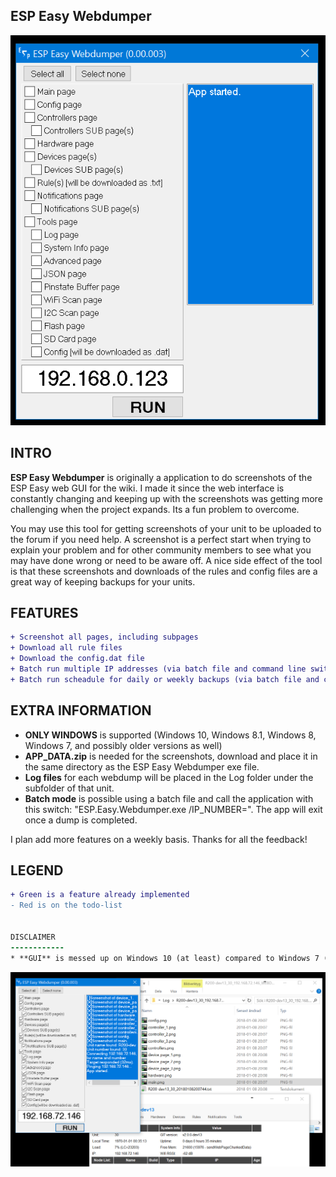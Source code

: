 ESP Easy Webdumper
------------

![ESP Easy Webdumper GUI](Screenshot.png)

INTRO
------------
**ESP Easy Webdumper** is originally a application to do screenshots of the ESP Easy web GUI for the wiki. I made it since the web interface is constantly changing and keeping up with the screenshots was getting more challenging when the project expands. Its a fun problem to overcome.

You may use this tool for getting screenshots of your unit to be uploaded to the forum if you need help. A screenshot is a perfect start when trying to explain your problem and for other community members to see what you may have done wrong or need to be aware off. A nice side effect of the tool is that these screenshots and downloads of the rules and config files are a great way of keeping backups for your units.

FEATURES
------------
```diff
+ Screenshot all pages, including subpages
+ Download all rule files
+ Download the config.dat file
+ Batch run multiple IP addresses (via batch file and command line switch /IP_NUMBER)
+ Batch run scheadule for daily or weekly backups (via batch file and command line switch /IP_NUMBER)
```

EXTRA INFORMATION
------------
* **ONLY WINDOWS** is supported (Windows 10, Windows 8.1, Windows 8, Windows 7, and possibly older versions as well)
* **APP_DATA.zip** is needed for the screenshots, download and place it in the same directory as the ESP Easy Webdumper exe file.
* **Log files** for each webdump will be placed in the Log folder under the subfolder of that unit.
* **Batch mode** is possible using a batch file and call the application with this switch: "ESP.Easy.Webdumper.exe /IP_NUMBER=<ip>". The app will exit once a dump is completed.

I plan add more features on a weekly basis. Thanks for all the feedback!


LEGEND
------------
```diff
+ Green is a feature already implemented
- Red is on the todo-list


DISCLAIMER
------------
* **GUI** is messed up on Windows 10 (at least) compared to Windows 7 (which I compile the exe on). I will try to fix this in future releases, BETA, but as of now I focus on the core function. The main problem comes from W10 willingness of showing the interface with zoom activated. Reverting it to 100% fixes some of the messiness.
```

![ESP Easy Webdumper GUI 2](Screenshot2.png)
